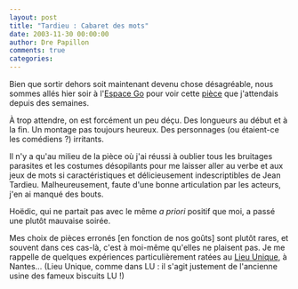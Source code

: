 ```yaml
---
layout: post
title: "Tardieu : Cabaret des mots"
date: 2003-11-30 00:00:00
author: Dre Papillon
comments: true
categories: 
---
```



Bien que sortir dehors soit maintenant devenu chose désagréable, nous sommes allés hier soir à l'[Espace Go](http://www.espacego.com/) pour voir cette [pièce](http://www.montrealplus.ca/profile/178520/) que j'attendais depuis des semaines.

À trop attendre, on est forcément un peu déçu.  Des longueurs au début et à la fin.  Un montage pas toujours heureux.  Des personnages (ou étaient-ce les comédiens ?) irritants.

Il n'y a qu'au milieu de la pièce où j'ai réussi à oublier tous les bruitages parasites et les costumes désopilants pour me laisser aller au verbe et aux jeux de mots si caractéristiques et délicieusement indescriptibles de Jean Tardieu.  Malheureusement, faute d'une bonne articulation par les acteurs, j'en ai manqué des bouts.

Hoëdic, qui ne partait pas avec le même *a priori* positif que moi, a passé une plutôt mauvaise soirée.

Mes choix de pièces erronés [en fonction de nos goûts] sont plutôt rares, et souvent dans ces cas-là, c'est à moi-même qu'elles ne plaisent pas.  Je me rappelle de quelques expériences particulièrement ratées au [Lieu Unique](http://www.lelieuunique.com/), à Nantes...  (Lieu Unique, comme dans LU : il s'agit justement de l'ancienne usine des fameux biscuits LU !)